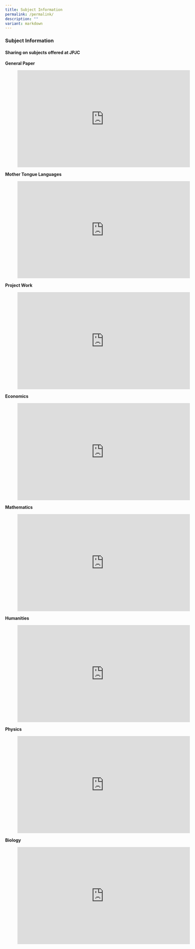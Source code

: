 ```yaml
---
title: Subject Information
permalink: /permalink/
description: ""
variant: markdown
---
```

<div align="justify">

<h3>Subject Information</h3>
<h4><strong>Sharing on subjects offered at JPJC</strong></h4>

<p><strong>General Paper</strong></p>
<figure><iframe width="560" height="315" src="https://www.youtube.com/embed/-zKQ1m1-kyc" title="#WhyJP Open House 2023 - General Paper" frameborder="0" allow="accelerometer; autoplay; clipboard-write; encrypted-media; gyroscope; picture-in-picture; web-share" allowfullscreen=""></iframe></figure>

<p><strong>Mother Tongue Languages</strong></p>
<figure><iframe width="560" height="315" src="https://www.youtube.com/embed/xSgEcsEWDCI" title="#WhyJP Open House 2023 - Mother Tongue Languages" frameborder="0" allow="accelerometer; autoplay; clipboard-write; encrypted-media; gyroscope; picture-in-picture; web-share" allowfullscreen=""></iframe></figure>


<p><strong>Project Work</strong></p>
<figure><iframe width="560" height="315" src="https://www.youtube.com/embed/ixVeRrOJP1E" title="#WhyJP Open House 2023 - Project Work" frameborder="0" allow="accelerometer; autoplay; clipboard-write; encrypted-media; gyroscope; picture-in-picture; web-share" allowfullscreen=""></iframe></figure>

<p><strong>Economics</strong></p>
<figure><iframe width="560" height="315" src="https://www.youtube.com/embed/k7tPf1Ik9Zo" title="#WhyJP Open House 2023 - Economics" frameborder="0" allow="accelerometer; autoplay; clipboard-write; encrypted-media; gyroscope; picture-in-picture; web-share" allowfullscreen=""></iframe></figure>

<p><strong>Mathematics</strong></p>
<figure><iframe width="560" height="315" src="https://www.youtube.com/embed/cfKTn5oCNdc" title="#WhyJP Open House 2023 - Mathematics" frameborder="0" allow="accelerometer; autoplay; clipboard-write; encrypted-media; gyroscope; picture-in-picture; web-share" allowfullscreen=""></iframe></figure>

<p><strong>Humanities</strong></p>
<figure><iframe width="560" height="315" src="https://www.youtube.com/embed/6RvHNnZ6WGs" title="#WhyJP Open House 2023 - Humanities" frameborder="0" allow="accelerometer; autoplay; clipboard-write; encrypted-media; gyroscope; picture-in-picture; web-share" allowfullscreen=""></iframe></figure>

<p><strong>Physics</strong></p>
<figure><iframe width="560" height="315" src="https://www.youtube.com/embed/8Rl2uAlphZA" title="#WhyJP Open House 2023 - Physics" frameborder="0" allow="accelerometer; autoplay; clipboard-write; encrypted-media; gyroscope; picture-in-picture; web-share" allowfullscreen=""></iframe></figure>

<p><strong>Biology</strong></p>
<figure><iframe width="560" height="315" src="https://www.youtube.com/embed/sL_b19NjFxo" title="#WhyJP Open House 2023 - Biology" frameborder="0" allow="accelerometer; autoplay; clipboard-write; encrypted-media; gyroscope; picture-in-picture; web-share" allowfullscreen=""></iframe></figure></div>
